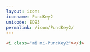```yaml
---
layout: icons
iconname: PuncKey2
unicode: ED93
permalink: /icon/PuncKey2/
---
```


``` html
<i class="mi mi-PuncKey2"></i>
```
